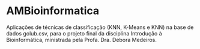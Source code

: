 # AMBioinformatica
Aplicações de técnicas de classificação (KNN, K-Means e KNN) na base de dados golub.csv, para o projeto final da disciplina Introdução à Bioinformática, ministrada pela Profa. Dra. Debora Medeiros.
